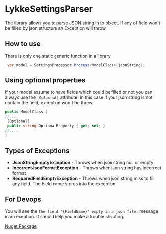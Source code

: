 # LykkeSettingsParser
The library allows you to parse JSON string in to object. If any of field won't be filled by json structure an Exception will throw.
## How to use
There is only one static generic function in a library
```cs
 var model = SettingsProcessor.Process<ModelClass>(jsonString);
```
## Using optional properties
If your model assume to have fields which could be filled or not you can always use the `[Optional]` attribute. In this case if your json string is not contain the field, exception won't be threw.
```cs
public ModelClass {
//....
 [Optional]
 public string OptionalProperty { get; set; }
//....
}
```
## Types of Exceptions
- **JsonStringEmptyException** - Throws when json string null or empty
- **IncorrectJsonFormatException** - Throws when json string has incorrect format
- **RequaredFieldEmptyException** - Throws when json string miss to fill any field. The Field name stores into the exception.

## For Devops
You will see the `The field "{FieldName}" empty in a json file.` message in an exeption. It should help you make a trouble shooting.

[Nuget Package](https://www.nuget.org/packages/Lykke.Pkg.SettingsReader/)


